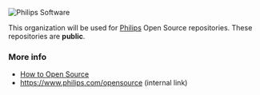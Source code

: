 ![Philips Software](https://github.com/philips-software/.github/main/profile/images/philips-banner.png)

This organization will be used for [Philips](https://philips.com) Open Source repositories. These repositories are **public**.

### More info

- [How to Open Source](https://github.com/philips-software/philips-howto-open-source)
- <https://www.philips.com/opensource> (internal link)
